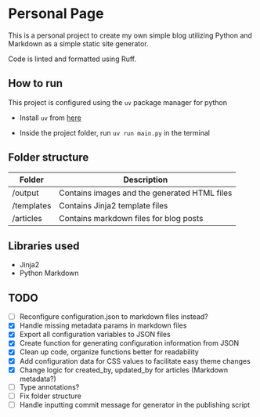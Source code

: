 # Personal Page

This is a personal project to create my own simple blog utilizing Python and Markdown as a simple static site generator.

Code is linted and formatted using Ruff.

## How to run

This project is configured using the `uv` package manager for python

* Install `uv` from [here](https://docs.astral.sh/uv/)

* Inside the project folder, run `uv run main.py` in the terminal

## Folder structure

|Folder|Description|
|----|----|
|/output|Contains images and the generated HTML files|
|/templates|Contains Jinja2 template files|
|/articles|Contains markdown files for blog posts|

## Libraries used

- Jinja2
- Python Markdown

## TODO

- [ ] Reconfigure configuration.json to markdown files instead?
- [x] Handle missing metadata params in markdown files
- [x] Export all configuration variables to JSON files
- [x] Create function for generating configuration information from JSON
- [x] Clean up code, organize functions better for readability
- [x] Add configuration data for CSS values to facilitate easy theme changes
- [x] Change logic for created_by, updated_by for articles (Markdown metadata?)
- [ ] Type annotations?
- [ ] Fix folder structure
- [ ] Handle inputting commit message for generator in the publishing script
